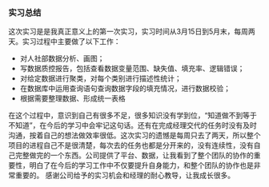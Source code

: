 ### 实习总结

​       这次实习是是我真正意义上的第一次实习，实习时间从3月15日到5月末，每周两天。实习过程中主要做了以下工作：

* 对人社部数据分析、画图；
* 写数据质控报告，包括查看数据变量范围、缺失值、填充率、逻辑错误；
* 对给定数据进行聚类，对每个类别进行描述性统计；
* 在数据库中运用查询语句查询数据字段的填充情况，进行数据校验；
* 根据需要整理数据、形成统一表格

​       在这个过程中，意识到自己有很多不足，很多知识没有学到位，“知道做不到等于不知道”，在今后的学习中会牢记这句话。还有在完成经理交代的任务时没有及时沟通，按着自己的想法做效率很低。这次实习的遗憾是每周只去了两天，所以整个项目的进程自己不是很清楚，每次去的任务也都是分开来的，没有连续性，没有自己完整做完的一个东西。公司提供了平台、数据，让我看到了整个团队的协作的重要性，明白了在今后的学习工作中不仅要提升自身能力，和整个团队的协作也是非常重要的。 感谢公司给予的实习机会和经理的耐心教导，让我成长很多。

​      